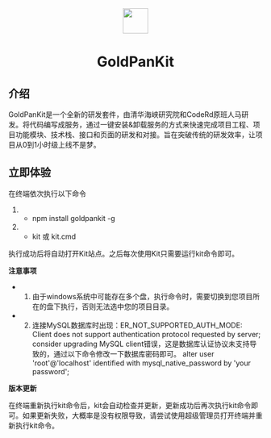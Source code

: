 <div align="center">
  <img src="https://foruda.gitee.com/images/1692956820292184320/b882ad5d_1173697.png" width="50px"/>
  <h1>GoldPanKit</h1>
</div>

## 介绍
GoldPanKit是一个全新的研发套件，由清华海峡研究院和CodeRd原班人马研发。将代码编写成服务，通过一键安装&卸载服务的方式来快速完成项目工程、项目功能模块、技术栈、接口和页面的研发和对接。旨在突破传统的研发效率，让项目从0到1小时级上线不是梦。

## 立即体验
在终端依次执行以下命令

1. - npm install goldpankit -g
2. - kit 或 kit.cmd

执行成功后将自动打开Kit站点。之后每次使用Kit只需要运行kit命令即可。


**注意事项**

- 1. 由于windows系统中可能存在多个盘，执行命令时，需要切换到您项目所在的盘下执行，否则无法选中您的项目目录。
- 2. 连接MySQL数据库时出现：ER_NOT_SUPPORTED_AUTH_MODE: Client does not support authentication protocol requested by server; consider upgrading MySQL client错误，这是数据库认证协议未支持导致的，通过以下命令修改一下数据库密码即可。
     alter user 'root'@'localhost' identified with mysql_native_password by 'your password';



**版本更新**

在终端重新执行kit命令后，kit会自动检查并更新，更新成功后再次执行kit命令即可。如果更新失败，大概率是没有权限导致，请尝试使用超级管理员打开终端并重新执行kit命令。



